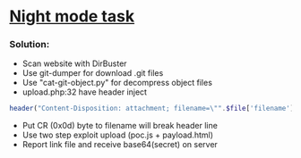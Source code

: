 # [Night mode task](https://student.ctf.su/nightmode)

### Solution:
 * Scan website with DirBuster
 * Use git-dumper for download .git files
 * Use "cat-git-object.py" for decompress object files
 * upload.php:32 have header inject
 ```php
 header("Content-Disposition: attachment; filename=\"".$file['filename']."\"");
 ```
 * Put CR (0x0d) byte to filename will break header line
 * Use two step exploit upload (poc.js + payload.html)
 * Report link file and receive base64(secret) on server